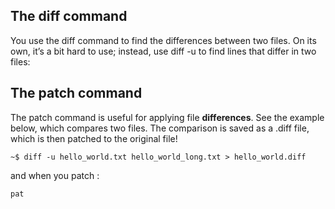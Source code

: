 ## The diff command
You use the diff command to find the differences between two files. On its own, it’s a bit hard to use; instead, use diff -u to find lines that differ in two files:


## The patch command
The patch command is useful for applying file **differences**. See the example below, which compares two files. The comparison is saved as a .diff file, which is then patched to the original file!

`~$ diff -u hello_world.txt hello_world_long.txt > hello_world.diff`

and when you patch : 

`pat`